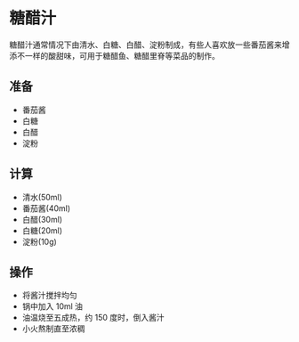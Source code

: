 # 糖醋汁

糖醋汁通常情况下由清水、白糖、白醋、淀粉制成，有些人喜欢放一些番茄酱来增添不一样的酸甜味，可用于糖醋鱼、糖醋里脊等菜品的制作。

## 准备

* 番茄酱
* 白糖
* 白醋
* 淀粉

## 计算

* 清水(50ml)
* 番茄酱(40ml)
* 白醋(30ml)
* 白糖(20ml)
* 淀粉(10g)
  
## 操作

* 将酱汁搅拌均匀
* 锅中加入 10ml 油
* 油温烧至五成热，约 150 度时，倒入酱汁
* 小火熬制直至浓稠
